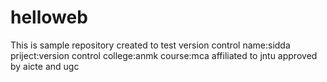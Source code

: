 # helloweb
This is sample repository created to test version control
name:sidda
priject:version control
college:anmk
course:mca
affiliated to jntu approved by aicte and ugc
